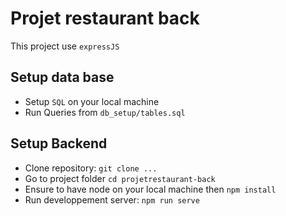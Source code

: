 # Projet restaurant back

This project use `expressJS`


## Setup data base
- Setup `SQL` on your local machine
- Run Queries from `db_setup/tables.sql`

## Setup Backend
- Clone repository: `git clone ...`
- Go to project folder `cd projetrestaurant-back`
- Ensure to have node on your local machine then `npm install`
- Run developpement server: `npm run serve`
